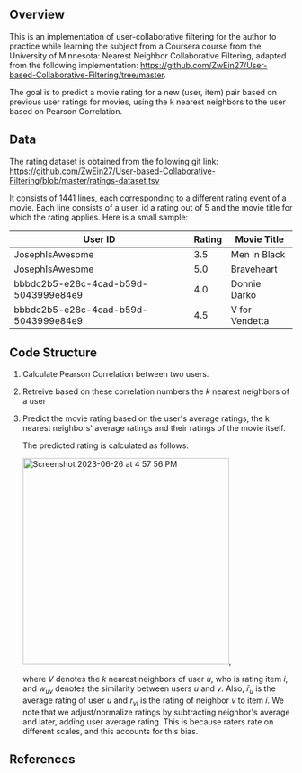 ## Overview
This is an implementation of user-collaborative filtering for the author to practice while learning the subject from a Coursera course from the University of Minnesota: Nearest Neighbor Collaborative Filtering, adapted from the following implementation: https://github.com/ZwEin27/User-based-Collaborative-Filtering/tree/master.

The goal is to predict a movie rating for a new (user, item) pair based on previous user ratings for movies, using the k nearest neighbors to the user based on Pearson Correlation.

## Data
The rating dataset is obtained from the following git link: https://github.com/ZwEin27/User-based-Collaborative-Filtering/blob/master/ratings-dataset.tsv

It consists of 1441 lines, each corresponding to a different rating event of a movie. Each line consists of a user_id a rating out of 5 and the movie title for which the rating applies. Here is a small sample: 




| User ID  | Rating | Movie Title |
| ---------| -------| ------------|
|JosephIsAwesome	|3.5|	Men in Black|
|JosephIsAwesome	|5.0	|Braveheart|
|bbbdc2b5-e28c-4cad-b59d-5043999e84e9	|4.0	|Donnie Darko|
|bbbdc2b5-e28c-4cad-b59d-5043999e84e9	|4.5	|V for Vendetta|



## Code Structure

1. Calculate Pearson Correlation between two users.
2. Retreive based on these correlation numbers the $k$ nearest neighbors of a user
3. Predict the movie rating based on the user's average ratings, the k nearest neighbors' average ratings and their ratings of the movie itself.
   
   The predicted rating is calculated as follows:

   
   <img width="367" alt="Screenshot 2023-06-26 at 4 57 56 PM" src="https://github.com/faridashahata/Portfolio/assets/113303940/14c78623-1b90-4298-a941-bb4173917581">,

   
   where $V$ denotes the $k$ nearest neighbors of user $u$, who is rating item $i$, and $w_{uv}$ denotes the similarity between users $u$ and $v$. Also, $\bar{r}_u$ is the average rating of user $u$ and $r_{vi}$ is the rating of neighbor $v$ to item $i$. We note that we adjust/normalize ratings by subtracting neighbor's average and later, adding user average rating. This is because raters rate on different scales, and this accounts for this bias.

## References
